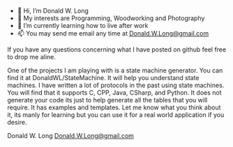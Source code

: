 - 👋 Hi, I’m Donald W. Long
- 👀 My interests are Programming, Woodworking and Photography
- 🌱 I’m currently learning how to live after work
- 📫 You may send me email any time at Donald.W.Long@gmail.com

If you have any questions concerning what I have posted on github feel free to drop me aline.

One of the projects I am playing with is a state machine generator.  You can find it at 
DonaldWL/StateMachine.  It will help you understand state machines.  I have written a lot of
protocols in the past using state machines.  You will find that it supports C, CPP, Java, CSharp, 
and Python.  It does not generate your code its just to help generate all the tables that you
will require.  It has examples and templates.  Let me know what you think about it, its manly for
learning but you can use it for a real world application if you desire.

Donald W. Long
Donald.W.Long@gmail.com
